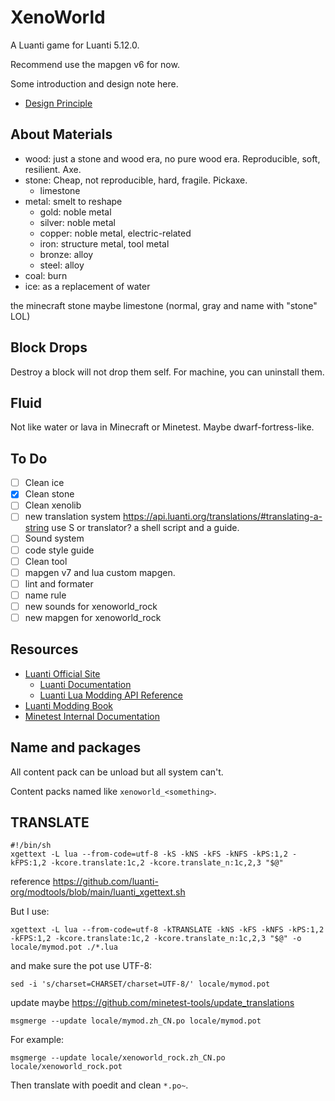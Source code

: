 # XenoWorld

A Luanti game for Luanti 5.12.0.

Recommend use the mapgen v6 for now.

Some introduction and design note here.

- [Design Principle](./DesignPrinciple.md)

## About Materials

- wood: just a stone and wood era, no pure wood era. Reproducible, soft, resilient. Axe.
- stone: Cheap, not reproducible, hard, fragile. Pickaxe.
  - limestone
- metal: smelt to reshape
  - gold: noble metal
  - silver: noble metal
  - copper: noble metal, electric-related
  - iron: structure metal, tool metal
  - bronze: alloy
  - steel: alloy
- coal: burn
- ice: as a replacement of water

the minecraft stone maybe limestone (normal, gray and name with "stone" LOL)

## Block Drops

Destroy a block will not drop them self. For machine, you can uninstall them.

## Fluid

Not like water or lava in Minecraft or Minetest. Maybe dwarf-fortress-like.

## To Do

- [ ] Clean ice
- [X] Clean stone
- [ ] Clean xenolib
- [ ] new translation system <https://api.luanti.org/translations/#translating-a-string> use S or translator? a shell script and a guide.
- [ ] Sound system
- [ ] code style guide
- [ ] Clean tool
- [ ] mapgen v7 and lua custom mapgen.
- [ ] lint and formater
- [ ] name rule
- [ ] new sounds for xenoworld_rock
- [ ] new mapgen for xenoworld_rock

## Resources

- [Luanti Official Site](https://www.luanti.org/)
  - [Luanti Documentation](https://docs.luanti.org/)
  - [Luanti Lua Modding API Reference](https://api.luanti.org/)
- [Luanti Modding Book](https://rubenwardy.com/minetest_modding_book/en/index.html)
- [Minetest Internal Documentation](https://doxy.minetest.net/)

## Name and packages

All content pack can be unload but all system can't.

Content packs named like `xenoworld_<something>`.

## TRANSLATE

```shell
#!/bin/sh
xgettext -L lua --from-code=utf-8 -kS -kNS -kFS -kNFS -kPS:1,2 -kFPS:1,2 -kcore.translate:1c,2 -kcore.translate_n:1c,2,3 "$@"
```

reference <https://github.com/luanti-org/modtools/blob/main/luanti_xgettext.sh>

But I use:

```shell
xgettext -L lua --from-code=utf-8 -kTRANSLATE -kNS -kFS -kNFS -kPS:1,2 -kFPS:1,2 -kcore.translate:1c,2 -kcore.translate_n:1c,2,3 "$@" -o locale/mymod.pot ./*.lua
```

and make sure the pot use UTF-8:

```shell
sed -i 's/charset=CHARSET/charset=UTF-8/' locale/mymod.pot
```

update maybe <https://github.com/minetest-tools/update_translations>

```shell
msgmerge --update locale/mymod.zh_CN.po locale/mymod.pot
```

For example:

```shell
msgmerge --update locale/xenoworld_rock.zh_CN.po locale/xenoworld_rock.pot
```

Then translate with poedit and clean `*.po~`.
